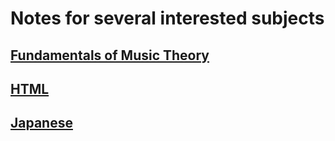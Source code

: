 # Notes for several interested subjects

## [Fundamentals of Music Theory](Fundamentals-of-music-theory)

## [HTML](./HTML)

## [Japanese](./Japanese)